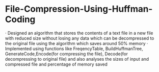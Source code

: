 # File-Compression-Using-Huffman-Coding

· Designed an algorithm that stores the contents of a text file in a new file with reduced size without losing any data which can be decompressed
to the original file using the algorithm which saves around 50% memory
· Implemented using functions like FreqencyTable, BuildHuffmanTree, GenerateCode,Encode(for compressing the file), Decode(for decompressing
to original file) and also analyses the sizes of input and compressed file and percentage of memory saved
